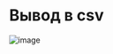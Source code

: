 # Вывод в csv
![image](https://github.com/user-attachments/assets/f9e6ec1b-8789-4c8b-9efb-3c94143d8991)
